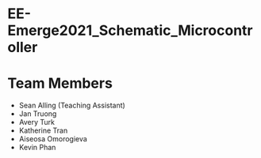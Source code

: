 # EE-Emerge2021_Schematic_Microcontroller

# Team Members
* Sean Alling (Teaching Assistant)
* Jan Truong
* Avery Turk
* Katherine Tran
* Aiseosa Omorogieva
* Kevin Phan
